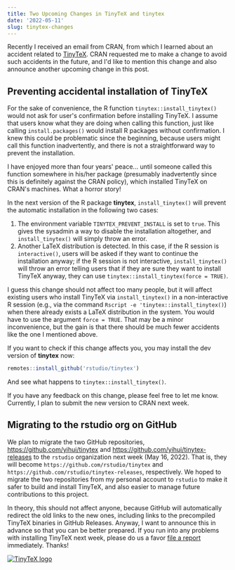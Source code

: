 ```yaml
---
title: Two Upcoming Changes in TinyTeX and tinytex
date: '2022-05-11'
slug: tinytex-changes
---
```


Recently I received an email from CRAN, from which I learned about an accident
related to [TinyTeX](/tinytex/). CRAN requested me to make a change to avoid
such accidents in the future, and I'd like to mention this change and also
announce another upcoming change in this post.

## Preventing accidental installation of TinyTeX

For the sake of convenience, the R function `tinytex::install_tinytex()` would
not ask for user's confirmation before installing TinyTeX. I assume that users
know what they are doing when calling this function, just like calling
`install.packages()` would install R packages without confirmation. I knew this
could be problematic since the beginning, because users might call this function
inadvertently, and there is not a straightforward way to prevent the
installation.

I have enjoyed more than four years' peace... until someone called this function
somewhere in his/her package (presumably inadvertently since this is definitely
against the CRAN policy), which installed TinyTeX on CRAN's machines. What a
horror story!

In the next version of the R package **tinytex**, `install_tinytex()` will
prevent the automatic installation in the following two cases:

1.  The environment variable `TINYTEX_PREVENT_INSTALL` is set to `true`. This
    gives the sysadmin a way to disable the installation altogether, and
    `install_tinytex()` will simply throw an error.
2.  Another LaTeX distribution is detected. In this case, if the R session is
    `interactive()`, users will be asked if they want to continue the
    installation anyway; if the R session is not interactive,
    `install_tinytex()` will throw an error telling users that if they are sure
    they want to install TinyTeX anyway, they can use
    `tinytex::install_tinytex(force = TRUE)`.

I guess this change should not affect too many people, but it will affect
existing users who install TinyTeX via `install_tinytex()` in a non-interactive
R session (e.g., via the command `Rscript -e 'tinytex::install_tinytex()`) when
there already exists a LaTeX distribution in the system. You would have to use
the argument `force = TRUE`. That may be a minor inconvenience, but the gain is
that there should be much fewer accidents like the one I mentioned above.

If you want to check if this change affects you, you may install the dev version
of **tinytex** now:

``` r
remotes::install_github('rstudio/tinytex')
```

And see what happens to `tinytex::install_tinytex()`.

If you have any feedback on this change, please feel free to let me know.
Currently, I plan to submit the new version to CRAN next week.

## Migrating to the rstudio org on GitHub

We plan to migrate the two GitHub repositories,
<https://github.com/yihui/tinytex> and
<https://github.com/yihui/tinytex-releases> to the `rstudio` organization next
week (May 16, 2022). That is, they will become
`https://github.com/rstudio/tinytex` and
`https://github.com/rstudio/tinytex-releases`, respectively. We hoped to migrate
the two repositories from my personal account to `rstudio` to make it safer to
build and install TinyTeX, and also easier to manage future contributions to
this project.

In theory, this should not affect anyone, because GitHub will automatically
redirect the old links to the new ones, including links to the precompiled
TinyTeX binaries in GitHub Releases. Anyway, I want to announce this in advance
so that you can be better prepared. If you run into any problems with installing
TinyTeX next week, please do us a favor [file a
report](https://github.com/rstudio/tinytex/issues) immediately. Thanks!

[![TinyTeX logo](/images/logo-tinytex.png)](/tinytex/)
